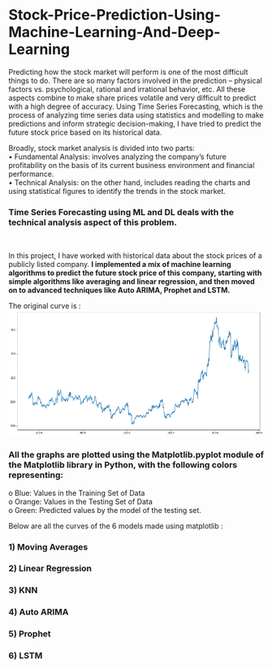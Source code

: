 # Stock-Price-Prediction-Using-Machine-Learning-And-Deep-Learning
Predicting how the stock market will perform is one of the most difficult things to do. There are so many factors involved in the prediction – physical factors vs. psychological, rational and irrational behavior, etc. All these aspects combine to make share prices volatile and very difficult to predict with a high degree of accuracy.  Using Time Series Forecasting, which is the process of analyzing time series data using statistics and modelling to make predictions and inform strategic decision-making, I have tried to predict the future stock price based on its historical data.

Broadly, stock market analysis is divided into two parts: <br>
•	Fundamental Analysis:  involves analyzing the company’s future profitability on the basis of its current business environment and financial performance.<br>
•	Technical Analysis: on the other hand, includes reading the charts and using statistical figures to identify the trends in the stock market.
 <br>
 
 ### <b>Time Series Forecasting using ML and DL </b>deals with the technical analysis aspect of this problem.
 <br>
 
In this project, I have worked with historical data about the stock prices of a publicly listed company. <b>I implemented a mix of machine learning algorithms to predict the future stock price of this company, starting with simple algorithms like averaging and linear regression, and then moved on to advanced techniques like Auto ARIMA, Prophet and LSTM. </b>

The original curve is : <br> 
![Original](https://github.com/SamarthSajwan/Stock-Price-Prediction-Using-Machine-Learning-And-Deep-Learning/blob/main/Curves/Original.png)
### All the graphs are plotted using the Matplotlib.pyplot module of the Matplotlib library in Python, with the following colors representing:<br>
o	Blue: Values in the Training Set of Data<br>
o	Orange: Values in the Testing Set of Data<br>
o	Green: Predicted values by the model of the testing set.<br>


Below are all the curves of the 6 models made using matplotlib :  <br>

### 1) Moving Averages

### 2) Linear Regression

### 3) KNN

### 4) Auto ARIMA

### 5) Prophet

### 6) LSTM
